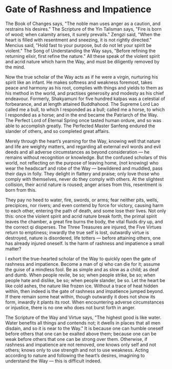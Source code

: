 # Gate of Rashness and Impatience

The Book of Changes says, "The noble man uses anger as a caution, and restrains his desires." The Scripture of the Yin Talisman says, "Fire is born of wood; when calamity arises, it surely prevails." Zengzi said, "When the heart is filled with resentment and sneezing, it is not rightly directed." Mencius said, "Hold fast to your purpose, but do not let your spirit be violent." The Song of Understanding the Way says, "Before refining the returning elixir, first refine the nature." All these speak of the violent spirit and acrid nature which harm the Way, and must be diligently removed by the mind.

Now the true scholar of the Way acts as if he were a virgin, nurturing his spirit like an infant. He makes softness and weakness foremost, takes peace and harmony as his root, complies with things and yields to them as his method in the world, and practises generosity and modesty as his chief endeavour. Formerly, Shakyamuni for five hundred kalpas was a celestial of forbearance, and at length attained Buddhahood. The Supreme Lord Lao called me a bull, to which I responded as a bull; called me a horse, to which I responded as a horse; and in the end became the Patriarch of the Way. The Perfect Lord of Eternal Spring once tasted human ordure, and so was able to accomplish greatly. The Perfected Master Sanfeng endured the slander of others, and so completed great affairs.

Merely through the heart’s yearning for the Way, knowing well that nature and life are weighty matters, and regarding all external evil words and evil deeds and all adverse circumstances as beyond consideration — he remains without recognition or knowledge. But the confused scholars of this world, not reflecting on the purpose of leaving home, (not knowing) who wear the headscarf and robe of the Way — bewildered and muddled, pass their days in folly. They delight in flattery and praise; only love those who comply with themselves, never do they comply with others. At the slightest collision, their acrid nature is roused; anger arises from this, resentment is born from this.

They pay no heed to water, fire, swords, or arms; fear neither pits, wells, precipices, nor rivers; and even contend by force for victory, causing harm to each other, entering the path of death, and some lose their lives. Not only this: once the violent spirit and acrid nature break forth, the primal spirit leaves the chamber, a great fire burns the body, the vital fluids dry up, and the correct qi disperses. The Three Treasures are injured, the Five Virtues return to emptiness; inwardly the true self is lost, outwardly virtue is destroyed, nature is disordered, life totters — before attaining others, one has already injured oneself. Is the harm of rashness and impatience a small matter?

I exhort the true-hearted scholar of the Way to quickly open the gate of rashness and impatience. Become a man of qi who can die for it; assume the guise of a mindless fool. Be as simple and as slow as a child; as deaf and dumb. When people revile, be so; when people strike, be so; when people hate and dislike, be so; when people slander, be so. Let the heart be like cold ashes, the nature like frozen ice. Without a trace of heat hidden within, then indeed is the gate of rashness and impatience jumped beyond. If there remain some heat within, though outwardly it does not show its form, inwardly it plants its root. When encountering adverse circumstances or injustice, there is no one who does not burst forth in anger.

The Scripture of the Way and Virtue says, "The highest good is like water. Water benefits all things and contends not; it dwells in places that all men disdain, and so it is near to the Way." It is because one can humble oneself before others that one can be exalted above them; because one can be weak before others that one can be strong over them. Otherwise, if rashness and impatience are not removed, one knows only self and not others; knows only to use strength and not to use weakness. Acting according to nature and following the heart’s desires, imagining to understand the Way — this is difficult indeed.
